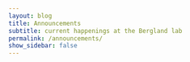 ```yaml
---
layout: blog
title: Announcements
subtitle: current happenings at the Bergland lab
permalink: /announcements/
show_sidebar: false
---
```

